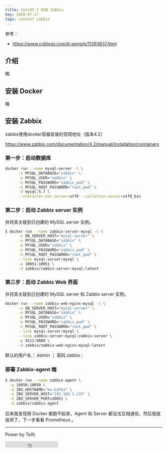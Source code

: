 ```yaml
---
title: CentOS 7 安装 Zabbix
key: 2020-07-17
tags: centos7 zabbix
---
```




参考： 
- https://www.cnblogs.com/it-peng/p/11393837.html

## 介绍

略

<!--more-->

## 安装 Docker 


略

## 安装 Zabbix

zabbix使用docker容器安装的官网地址（版本4.2）

https://www.zabbix.com/documentation/4.2/manual/installation/containers


### 第一步：启动数据库

```bash
docker run --name mysql-server -t \
      -e MYSQL_DATABASE="zabbix" \
      -e MYSQL_USER="zabbix" \
      -e MYSQL_PASSWORD="zabbix_pwd" \
      -e MYSQL_ROOT_PASSWORD="root_pwd" \
      -d mysql:5.7 \
      --character-set-server=utf8 --collation-server=utf8_bin
```

### 第二步：启动 Zabbix server 实例

并将其关联到已创建的 MySQL server 实例。

```bash
$ docker run --name zabbix-server-mysql -t \
      -e DB_SERVER_HOST="mysql-server" \
      -e MYSQL_DATABASE="zabbix" \
      -e MYSQL_USER="zabbix" \
      -e MYSQL_PASSWORD="zabbix_pwd" \
      -e MYSQL_ROOT_PASSWORD="root_pwd" \
      --link mysql-server:mysql \
      -p 10051:10051 \
      -d zabbix/zabbix-server-mysql:latest	  
```


### 第三步：启动 Zabbix Web 界面

并将其关联到已创建的 MySQL server 和 Zabbix server 实例。

```bash
docker run --name zabbix-web-nginx-mysql -t \
      -e DB_SERVER_HOST="mysql-server" \
      -e MYSQL_DATABASE="zabbix" \
      -e MYSQL_USER="zabbix" \
      -e MYSQL_PASSWORD="zabbix_pwd" \
      -e MYSQL_ROOT_PASSWORD="root_pwd" \
      --link mysql-server:mysql \
      --link zabbix-server-mysql:zabbix-server \
      -p 9111:8080 \
      -d zabbix/zabbix-web-nginx-mysql:latest
```


默认的用户名： Admin ； 密码 zabbix ;


### 部署 Zabbix-agent 端
 
```bash
$ docker run --name zabbix-agent \
  -p 10050:10050 \
  -e ZBX_HOSTNAME="kw-kafka" \
  -e ZBX_SERVER_HOST="192.168.1.133" \
  -e ZBX_SERVER_PORT=10051 \
  -d zabbix/zabbix-agent

```

后来我发现用 Docker 都跑不起来，Agent 和 Server 都没法互相通信，然后我就放弃了，下一步看看 Prometheus 。


---

Power by TeXt.

<iframe src="https://ghbtns.com/github-btn.html?user=kitian616&repo=jekyll-TeXt-theme&type=star&count=true" frameborder="0" scrolling="0" width="170px" height="20px"></iframe>





